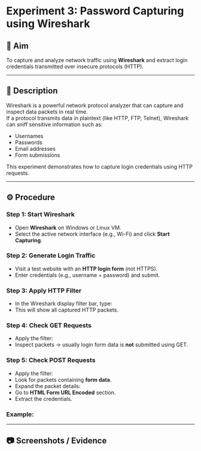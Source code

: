 # Experiment 3: Password Capturing using Wireshark

## 🎯 Aim
To capture and analyze network traffic using **Wireshark** and extract login credentials transmitted over insecure protocols (HTTP).

---

## 📝 Description
Wireshark is a powerful network protocol analyzer that can capture and inspect data packets in real time.  
If a protocol transmits data in plaintext (like HTTP, FTP, Telnet), Wireshark can sniff sensitive information such as:

- Usernames
- Passwords
- Email addresses
- Form submissions

This experiment demonstrates how to capture login credentials using HTTP requests.

---

## ⚙️ Procedure

### Step 1: Start Wireshark
- Open **Wireshark** on Windows or Linux VM.
- Select the active network interface (e.g., Wi-Fi) and click **Start Capturing**.

### Step 2: Generate Login Traffic
- Visit a test website with an **HTTP login form** (not HTTPS).
- Enter credentials (e.g., username + password) and submit.

### Step 3: Apply HTTP Filter
- In the Wireshark display filter bar, type:
- This will show all captured HTTP packets.

### Step 4: Check GET Requests
- Apply the filter:
- Inspect packets → usually login form data is **not** submitted using GET.

### Step 5: Check POST Requests
- Apply the filter:
- Look for packets containing **form data**.
- Expand the packet details:
- Go to **HTML Form URL Encoded** section.
- Extract the credentials.

### Example:

---

## 📷 Screenshots / Evidence

